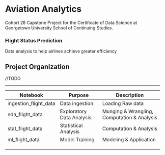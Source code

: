 # Aviation Analytics
Cohort 28 Capstone Project for the Certificate of Data Science at Georgetown University School of Continuing Studies.

### Flight Status Prediction 
Data analysis to help airlines achieve greater efficiency

Project Organization
------------

//TODO
    


--------

| Notebook              | Purpose                   | Description                                 |
|-----------------------|---------------------------|---------------------------------------------|
| ingestion_flight_data | Data ingestion            | Loading Raw data                            |
| eda_flight_data       | Exploratory Data Analysis | Munging & Wrangling, Computation & Analysis |
| stat_flight_data      | Statistical Analysis      | Computation & Analysis                      |
| ml_flight_data        | Model Training            | Modeling & Application                      |
|                       |                           |                                             |
|                       |                           |                                             |
|                       |                           |                                             |


